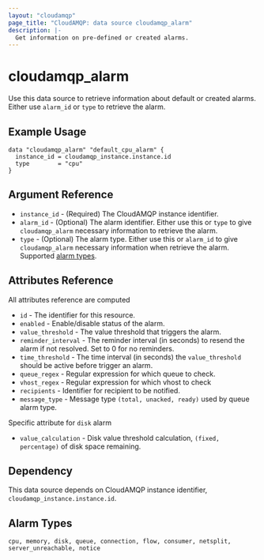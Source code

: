 ```yaml
---
layout: "cloudamqp"
page_title: "CloudAMQP: data source cloudamqp_alarm"
description: |-
  Get information on pre-defined or created alarms.
---
```


# cloudamqp_alarm

Use this data source to retrieve information about default or created alarms. Either use `alarm_id`
or `type` to retrieve the alarm.

## Example Usage

```hcl
data "cloudamqp_alarm" "default_cpu_alarm" {
  instance_id = cloudamqp_instance.instance.id
  type        = "cpu"
}
```

## Argument Reference

* `instance_id` - (Required) The CloudAMQP instance identifier.
* `alarm_id`    - (Optional) The alarm identifier. Either use this or `type` to give
                  `cloudamqp_alarm` necessary information to retrieve the alarm.
* `type`        - (Optional) The alarm type. Either use this or `alarm_id` to give `cloudamqp_alarm`
                  necessary information when retrieve the alarm. Supported
                  [alarm types](#alarm-types).

## Attributes Reference

All attributes reference are computed

* `id`                  - The identifier for this resource.
* `enabled`             - Enable/disable status of the alarm.
* `value_threshold`     - The value threshold that triggers the alarm.
* `reminder_interval`   - The reminder interval (in seconds) to resend the alarm if not resolved.
                          Set to 0 for no reminders.
* `time_threshold`      - The time interval (in seconds) the `value_threshold` should be active
                          before trigger an alarm.
* `queue_regex`         - Regular expression for which queue to check.
* `vhost_regex`         - Regular expression for which vhost to check
* `recipients`          - Identifier for recipient to be notified.
* `message_type`        - Message type `(total, unacked, ready)` used by queue alarm type.

Specific attribute for `disk` alarm

* `value_calculation`   - Disk value threshold calculation, `(fixed, percentage)` of disk space
                          remaining.

## Dependency

This data source depends on CloudAMQP instance identifier, `cloudamqp_instance.instance.id`.

## Alarm Types

`cpu, memory, disk, queue, connection, flow, consumer, netsplit, server_unreachable, notice`
